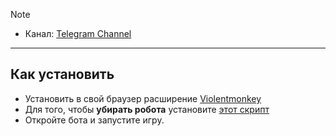 > [!NOTE]
> - Канал: [Telegram Channel](https://t.me/madrik1337) 
---
## Как установить
- Установить в свой браузер расширение [Violentmonkey](https://chromewebstore.google.com/detail/violentmonkey/jinjaccalgkegednnccohejagnlnfdag?hl=be)
- Для того, чтобы **убирать робота** установите [этот скрипт](https://github.com/madrik1337/bypassnp/raw/main/robot-bypass-np.user.js)
- Откройте бота и запустите игру.

